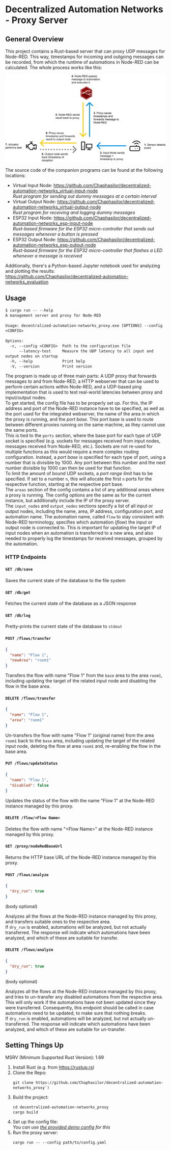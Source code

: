 # Decentralized Automation Networks - Proxy Server

## General Overview

This project contains a Rust-based server that can proxy UDP messages for Node-RED. This way, timestamps for incoming and outgoing messages can be recorded, from which the runtime of automations in Node-RED can be calculated. The whole process works like this:

![Diagram of the message flow](<Message Flow.png>)

The source code of the companion programs can be found at the following locations:

- Virtual Input Node: <https://github.com/Chaphasilor/decentralized-automation-networks_virtual-input-node>  
  *Rust program for sending out dummy messages at a certain interval*
- Virtual Output Node: <https://github.com/Chaphasilor/decentralized-automation-networks_virtual-output-node>  
  *Rust program for receiving and logging dummy messages*
- ESP32 Input Node: <https://github.com/Chaphasilor/decentralized-automation-networks_esp-input-node>  
  *Rust-based firmware for the ESP32 micro-controller that sends out messages whenever a button is pressed*
- ESP32 Output Node: <https://github.com/Chaphasilor/decentralized-automation-networks_esp-output-node>  
  *Rust-based firmware for the ESP32 micro-controller that flashes a LED whenever a message is received*

Additionally, there's a Python-based Jupyter notebook used for analyzing and plotting the results:  
<https://github.com/Chaphasilor/decentralized-automation-networks_evaluation>

## Usage

```sh-session
$ cargo run -- --help
A management server and proxy for Node-RED

Usage: decentralized-automation-networks_proxy.exe [OPTIONS] --config <CONFIG>

Options:
  -c, --config <CONFIG>  Path to the configuration file
      --latency-test     Measure the UDP latency to all input and output nodes on startup
  -h, --help             Print help
  -V, --version          Print version
```

The program is made up of three main parts: A UDP proxy that forwards messages to and from Node-RED, a HTTP webserver that can be used to perform certain actions within Node-RED, and a UDP-based ping implementation that is used to test real-world latencies between proxy and input/output nodes.  
To get started, the config file has to be properly set up. For this, the IP address and port of the Node-RED instance have to be specified, as well as the port used for the integrated webserver, the name of the area in which the proxy is running, and the *port base*. This port base is used to route between different proxies running on the same machine, as they cannot use the same ports.  
This is tied to the `ports` section, where the base port for each type of UDP socket is specified (e.g. sockets for messages received from input nodes, messages received from Node-RED, etc.). Sockets are not re-used for multiple functions as this would require a more complex routing configuration. Instead, a *port base* is specified for each type of port, using a number that is divisible by 1000. Any port between this number and the next number divisible by 1000 can then be used for that function.  
To limit the amount of bound UDP sockets, a *port range limit* has to be specified. If set to a number `n`, this will allocate the first `n` ports for the respective function, starting at the respective port base.  
The `areas` section of the config contains a list of any additional areas where a proxy is running. The config options are the same as for the current instance, but additionally include the IP of the proxy server.  
The `input_nodes` and `output_nodes` sections specify a list of all input or output nodes, including the name, area, IP address, configuration port, and automation name. The automation name, called `flow` to stay consistent with Node-RED terminology, specifies which automation (*flow*) the input or output node is connected to. This is important for updating the target IP of input nodes when an automation is transferred to a new area, and also needed to properly log the timestamps for received messages, grouped by the automation.

### HTTP Endpoints

#### `GET /db/save`

Saves the current state of the database to the file system

#### `GET /db/get`

Fetches the current state of the database as a JSON response

#### `GET /db/log`

Pretty-prints the current state of the database to `stdout`

#### `POST /flows/transfer`

```json
{
  "name": "Flow 1",
  "newArea": "room1"
}
```

Transfers the flow with name "Flow 1" from the `base` area to the area `room1`, including updating the target of the related input node and disabling the flow in the base area.

#### `DELETE /flows/transfer`

```json
{
  "name": "Flow 1",
  "area": "room1"
}
```

Un-transfers the flow with name "Flow 1" (original name) from the area `room1` back to the `base` area, including updating the target of the related input node, deleting the flow at area `room1` and,  re-enabling the flow in the base area.

#### `PUT /flows/updateStatus`

```json
{
  "name": "Flow 1",
  "disabled": false
}
```

Updates the status of the flow with the name "Flow 1" at the Node-RED instance managed by this proxy.

#### `DELETE /flow/<Flow Name>`

Deletes the flow with name "\<Flow Name\>" at the Node-RED instance managed by this proxy.

#### `GET /proxy/nodeRedBaseUrl`

Returns the HTTP base URL of the Node-RED instance managed by this proxy.

#### `POST /flows/analyze`

```json
{
  "dry_run": true
}
```
(body optional)

Analyzes all the flows at the Node-RED instance managed by this proxy, and transfers suitable ones to the respective area.  
If `dry_run` is enabled, automations will be analyzed, but not actually transferred. The response will indicate which automations have been analyzed, and which of these are suitable for transfer.

#### `DELETE /flows/analyze`

```json
{
  "dry_run": true
}
```
(body optional)

Analyzes all the flows at the Node-RED instance managed by this proxy, and tries to un-transfer any disabled automations from the respective area.  
This will only work if the automations have not been updated since they were transferred. Consequently, this endpoint should be called in case automations need to be updated, to make sure that nothing breaks.   
If `dry_run` is enabled, automations will be analyzed, but not actually un-transferred. The response will indicate which automations have been analyzed, and which of these are suitable for un-transfer.

## Setting Things Up

MSRV (Minimum Supported Rust Version): 1.69

1. Install Rust (e.g. from <https://rustup.rs>)
2. Clone the Repo:  
   ```sh-session
   git clone https://github.com/Chaphasilor/decentralized-automation-networks_proxy`)
   ```
3. Build the project:  
   ```sh-session
   cd decentralized-automation-networks_proxy
   cargo build
   ```
4. Set up the config file:  
   *You can use [the provided demo config](data/base.config.yaml) for this*
5. Run the proxy server:  
   ```sh-session
   cargo run -- --config path/to/config.yaml
   ```
